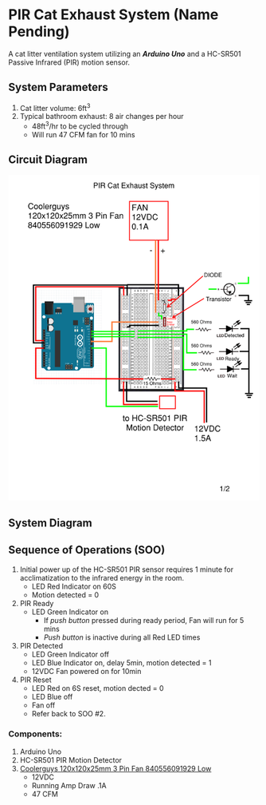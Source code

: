 # PIR Cat Exhaust System (Name Pending)

A cat litter ventilation system utilizing an ***Arduino Uno*** and a HC-SR501 Passive Infrared (PIR) motion sensor.

## System Parameters
1. Cat litter volume: 6ft<sup>3</sup>
2. Typical bathroom exhaust: 8 air changes per hour
    - 48ft<sup>3</sup>/hr to be cycled through
    - Will run 47 CFM fan for 10 mins

## Circuit Diagram
![Circuit Diagram](https://github.com/corejola/PIR-Cat-Exhaust/blob/master/PIR_Cat_Exhaust_Diagram%20&%20Notes.png?raw=true)

## System Diagram


## Sequence of Operations (SOO)
1. Initial power up of the  HC-SR501 PIR sensor requires 1 minute for acclimatization to the infrared energy in the room.
    - LED Red Indicator on 60S
    - Motion detected = 0
2. PIR Ready
    - LED Green Indicator on
        * If *push button* pressed during ready period, Fan will run for 5 mins
        * *Push button* is inactive during all Red LED times
3. PIR Detected
    - LED Green Indicator off
    - LED Blue Indicator on, delay 5min, motion detected = 1
    - 12VDC Fan powered on for 10min
4. PIR Reset
    - LED Red on 6S reset, motion dected = 0
    - LED Blue off
    - Fan off
    - Refer back to SOO #2.


### Components:
1. Arduino Uno
2. HC-SR501 PIR Motion Detector
3. [Coolerguys 120x120x25mm 3 Pin Fan 840556091929 Low](https://www.coolerguys.com/products/coolerguys-120mm-ms-fan-3-pin-fan-cg12025m12b2-3y)
    - 12VDC
    - Running Amp Draw .1A
    - 47 CFM
<!-- 4. P2N222A Transistor -->
<!-- 5. Diode model#? -->
